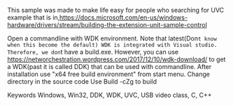 This sample was made to make life easy for people who searching for UVC example that is in,https://docs.microsoft.com/en-us/windows-hardware/drivers/stream/building-the-extension-unit-sample-control

Open a commandline with WDK environment. Note that latest(Don`t know when this become the default) WDK is integrated with Visual studio. Therefore, we don`t have a build.exe. 
However, you can use 
https://networchestration.wordpress.com/2017/12/10/wdk-download/ to get a WDK(past it is called DDK) that can be used with commandline. After installation use "x64 free build environment" from start menu.
Change directory in the source code
Use Build -cZg to build 

Keywords
Windows, Win32, DDK, WDK, UVC, USB video class, C, C++
